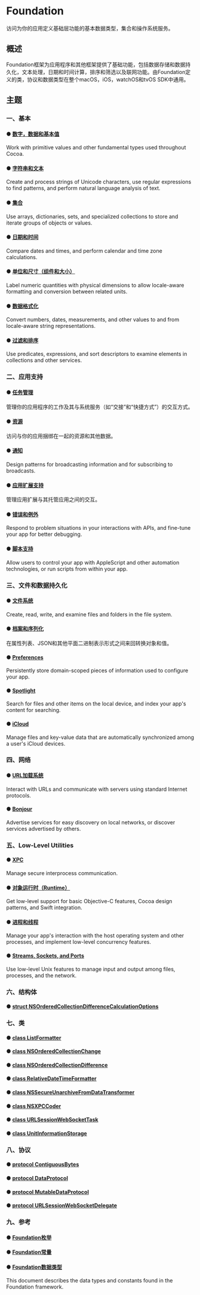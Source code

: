 # Foundation

访问为你的应用定义基础层功能的基本数据类型，集合和操作系统服务。

## 概述

Foundation框架为应用程序和其他框架提供了基础功能，包括数据存储和数据持久化，文本处理，日期和时间计算，排序和筛选以及联网功能。由Foundation定义的类，协议和数据类型在整个macOS，iOS，watchOS和tvOS SDK中通用。

## 主题

### 一、基本

#### ● [数字，数据和基本值]()
Work with primitive values and other fundamental types used throughout Cocoa.

#### ● [字符串和文本]()
Create and process strings of Unicode characters, use regular expressions to find patterns, and perform natural language analysis of text.

#### ● [集合]()
Use arrays, dictionaries, sets, and specialized collections to store and iterate groups of objects or values.

#### ● [日期和时间]()
Compare dates and times, and perform calendar and time zone calculations.

#### ● [单位和尺寸（组件和大小）]()
Label numeric quantities with physical dimensions to allow locale-aware formatting and conversion between related units.

#### ● [数据格式化]()
Convert numbers, dates, measurements, and other values to and from locale-aware string representations.

#### ● [过滤和排序]()
Use predicates, expressions, and sort descriptors to examine elements in collections and other services.

### 二、应用支持

#### ● [任务管理]()

管理你的应用程序的工作及其与系统服务（如“交接”和“快捷方式”）的交互方式。

#### ● [资源]()

访问与你的应用捆绑在一起的资源和其他数据。

#### ● [通知]()
Design patterns for broadcasting information and for subscribing to broadcasts.

#### ● [应用扩展支持]()

管理应用扩展与其托管应用之间的交互。

#### ● [错误和例外]()
Respond to problem situations in your interactions with APIs, and fine-tune your app for better debugging.

#### ● [脚本支持]()
Allow users to control your app with AppleScript and other automation technologies, or run scripts from within your app.

### 三、文件和数据持久化

#### ● [文件系统]()
Create, read, write, and examine files and folders in the file system.

#### ● [档案和序列化](./FilesAndDataPersistence/ArchivesAndSerialization/)

在属性列表、JSON和其他平面二进制表示形式之间来回转换对象和值。

#### ● [Preferences]()
Persistently store domain-scoped pieces of information used to configure your app.

#### ● [Spotlight]()
Search for files and other items on the local device, and index your app's content for searching.

#### ● [iCloud]()
Manage files and key-value data that are automatically synchronized among a user's iCloud devices.

### 四、网络

#### ● [URL加载系统](./URLLoadingSystem/)
Interact with URLs and communicate with servers using standard Internet protocols.

#### ● [Bonjour]()
Advertise services for easy discovery on local networks, or discover services advertised by others.

### 五、Low-Level Utilities

#### ● [XPC]()
Manage secure interprocess communication.

#### ● [对象运行时（Runtime）]()
Get low-level support for basic Objective-C features, Cocoa design patterns, and Swift integration.

#### ● [进程和线程]()
Manage your app's interaction with the host operating system and other processes, and implement low-level concurrency features.

#### ● [Streams, Sockets, and Ports]()
Use low-level Unix features to manage input and output among files, processes, and the network.


### 六、结构体

#### ● [struct NSOrderedCollectionDifferenceCalculationOptions]()

### 七、类

#### ● [class ListFormatter]()
#### ● [class NSOrderedCollectionChange]()
#### ● [class NSOrderedCollectionDifference]()
#### ● [class RelativeDateTimeFormatter]()
#### ● [class NSSecureUnarchiveFromDataTransformer]()
#### ● [class NSXPCCoder]()
#### ● [class URLSessionWebSocketTask]()
#### ● [class UnitInformationStorage]()


### 八、协议

#### ● [protocol ContiguousBytes]()
#### ● [protocol DataProtocol]()
#### ● [protocol MutableDataProtocol]()
#### ● [protocol URLSessionWebSocketDelegate]()


### 九、参考

#### ● [Foundation枚举]()

#### ● [Foundation常量]()

#### ● [Foundation数据类型]()
This document describes the data types and constants found in the Foundation framework.